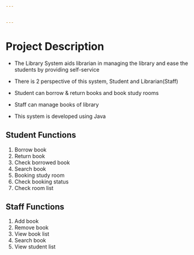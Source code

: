 ```yaml
---


---
```


<h1 id="project-description">Project Description</h1>
<ul>
<li>
<p>The Library System aids librarian in managing the library and ease the students by providing self-service</p>
</li>
<li>
<p>There is 2 perspective of this system, Student and Librarian(Staff)</p>
</li>
<li>
<p>Student can borrow &amp; return books and book study rooms</p>
</li>
<li>
<p>Staff can manage books of library</p>
</li>
<li>
<p>This system is developed using Java</p>
</li>
</ul>
<h2 id="student-functions">Student Functions</h2>
<ol>
<li>Borrow book</li>
<li>Return book</li>
<li>Check borrowed book</li>
<li>Search book</li>
<li>Booking study room</li>
<li>Check booking status</li>
<li>Check room list</li>
</ol>
<h2 id="staff-functions">Staff Functions</h2>
<ol>
<li>Add book</li>
<li>Remove book</li>
<li>View book list</li>
<li>Search book</li>
<li>View student list</li>
</ol>

